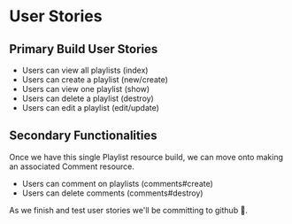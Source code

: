 # User Stories

## Primary Build User Stories

* Users can view all playlists (index)
* Users can create a playlist (new/create)
* Users can view one playlist (show)
* Users can delete a playlist (destroy)
* Users can edit a playlist (edit/update)

## Secondary Functionalities 

Once we have this single Playlist resource build, we can move onto making an associated Comment resource.

* Users can comment on playlists (comments#create)
* Users can delete comments (comments#destroy)

As we finish and test user stories we'll be committing to github 🐙.
